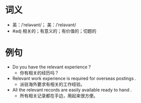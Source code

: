# 词义
- 英：/ˈreləvənt/； 美：/ˈreləvənt/
- #adj 相关的；有意义的；有价值的；切题的
# 例句
- Do you have the relevant experience ?
	- 你有相关的经历吗？
- Relevant work experience is required for overseas postings .
	- 派驻海外要求有相关的工作经验。
- All the relevant records are easily available ready to hand .
	- 所有相关记录都在手边，用起来很方便。
